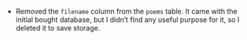 - Removed the `filename` column from the `poems` table. It came with the initial bought database, but I didn’t find any useful purpose for it, so I deleted it to save storage.
